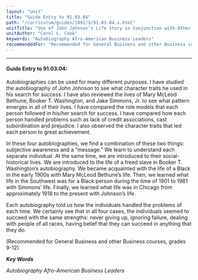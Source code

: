 ```yaml
---
layout: "unit"
title: "Guide Entry to 91.03.04"
path: "/curriculum/guides/1991/3/91.03.04.x.html"
unitTitle: "Use of John Johnson’s Life Story in Conjunction with Other Black Entrepreneurs as Role Models for Potential Black Businessmen"
unitAuthor: "Carol L. Cook"
keywords: "Autobiography Afro-American Business Leaders"
recommendedFor: "Recommended for General Business and other Business courses, grades 9-12"
---
```

<body>
<hr/>
 <h4>
  Guide Entry to 91.03.04:
 </h4>
 Autobiographies can be used for many different purposes. I have studied the autobiography of John Johnson to see what character traits he used in his search for success. I have also reviewed the lives of Mary McLeod Bethune, Booker T. Washington, and Jake Simmons, Jr. to see what pattern emerges in all of their lives. I have compared the role models that each person followed in his/her search for success. I have compared how each person handled problems such as lack of credit associations, cast subordination and prejudice. I also observed the character traits that led each person to great achievement.
 <p>
  In these four autobiographies, we find a combination of these two things: subjective awareness and a “message.” We learn to understand each separate individual. At the same time, we are introduced to their social-historical lives. We are introduced to the life of a freed slave in Booker T. Washington’s autobiography. We became acquainted with the life of a Black in the early 1900s with Mary McLeod Bethune’s life. Then, we learned what life in the Southwest was for a Black person during the time of 1901 to 1981 with Simmons’ life. Finally, we learned what life was in Chicago from approximately 1918 to the present with Johnson’s life.
 </p>
 <p>
  Each autobiography told us how the individuals handled the problems of each time. We certainly see that in all four cases, the individuals seemed to succeed with the same strengths: never giving up, ignoring failure, dealing with people of all races, having belief that they can succeed in anything that they do.
 </p>
 <p>
  (Recommended for General Business and other Business courses, grades 9-12)
 </p>
<p>
  <b>
   <i>
    Key Words
   </i>
  </b>
  <br/>
 </p>
 <p>
  <i>
   Autobiography Afro-American Business Leaders
  </i>
 </p>

</body>